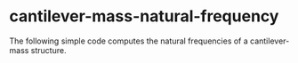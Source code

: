 # cantilever-mass-natural-frequency
The following simple code computes the natural frequencies of a cantilever-mass structure.
